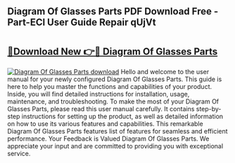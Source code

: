 ## Diagram Of Glasses Parts PDF Download Free - Part-ECl User Guide Repair qUjVt

# <h2><a href="http://dfl12k.blite.top/?on=Diagram+Of+Glasses+Parts">🔗Download New 👉🔴 Diagram Of Glasses Parts</a></h2>

[![Diagram Of Glasses Parts download](https://i.imgur.com/lujVjoI.png)](http://dfl12k.blite.top/?on=Diagram+Of+Glasses+Parts)
Hello and welcome to the user manual for your newly configured Diagram Of Glasses Parts. This guide is here to help you master the functions and capabilities of your product. Inside, you will find detailed instructions for installation, usage, maintenance, and troubleshooting. To make the most of your Diagram Of Glasses Parts, please read this user manual carefully. It contains step-by-step instructions for setting up the product, as well as detailed information on how to use its various features and capabilities. This remarkable Diagram Of Glasses Parts features list of features for seamless and efficient performance. Your Feedback is Valued Diagram Of Glasses Parts. We appreciate your input and are committed to providing you with exceptional service.
